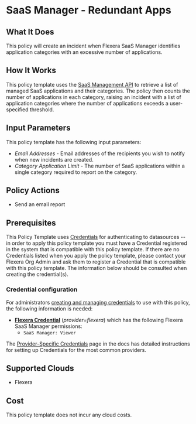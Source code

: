 # SaaS Manager - Redundant Apps

## What It Does

This policy will create an incident when Flexera SaaS Manager identifies application categories with an excessive number of applications.

## How It Works

This policy template uses the [SaaS Management API](https://developer.flexera.com/docs/api/saas/v1) to retrieve a list of managed SaaS applications and their categories. The policy then counts the number of applications in each category, raising an incident with a list of application categories where the number of applications exceeds a user-specified threshold.

## Input Parameters

This policy template has the following input parameters:

- *Email Addresses* - Email addresses of the recipients you wish to notify when new incidents are created.
- *Category Application Limit* - The number of SaaS applications within a single category required to report on the category.

## Policy Actions

- Send an email report

## Prerequisites

This Policy Template uses [Credentials](https://docs.flexera.com/flexera/EN/Automation/ManagingCredentialsExternal.htm) for authenticating to datasources -- in order to apply this policy template you must have a Credential registered in the system that is compatible with this policy template. If there are no Credentials listed when you apply the policy template, please contact your Flexera Org Admin and ask them to register a Credential that is compatible with this policy template. The information below should be consulted when creating the credential(s).

### Credential configuration

For administrators [creating and managing credentials](https://docs.flexera.com/flexera/EN/Automation/ManagingCredentialsExternal.htm) to use with this policy, the following information is needed:

- [**Flexera Credential**](https://docs.flexera.com/flexera/EN/Automation/ProviderCredentials.htm) (*provider=flexera*) which has the following Flexera SaaS Manager permissions:
  - `SaaS Manager: Viewer`

The [Provider-Specific Credentials](https://docs.flexera.com/flexera/EN/Automation/ProviderCredentials.htm) page in the docs has detailed instructions for setting up Credentials for the most common providers.

## Supported Clouds

- Flexera

## Cost

This policy template does not incur any cloud costs.
